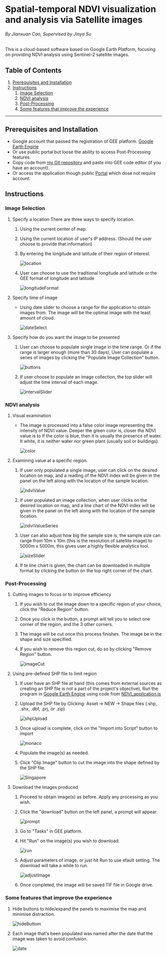 # Spatial-temporal NDVI visualization and analysis via Satellite images
###### By Jianxuan Cao, Supervised by Jinya Su
This is a cloud-based software based on Google Earth Platform, focusing on providing NDVI analysis using Sentinel-2 satellite images.
## Table of Contents
1. [Prerequisites and Installation](https://github.com/jianxuancao/CE301/blob/main/readme.md#prerequisites-and-installation)
1. [Instructions](https://github.com/jianxuancao/CE301/blob/main/readme.md#instructions)
    1. [Image Selection](https://github.com/jianxuancao/CE301/blob/main/readme.md#image-selection)
    1. [NDVI analysis](https://github.com/jianxuancao/CE301/blob/main/readme.md#ndvi-analysis)
    1. [Post-Processing](https://github.com/jianxuancao/CE301/blob/main/readme.md#post-processing)
    1. [Some features that improve the experience](https://github.com/jianxuancao/CE301/blob/main/readme.md#some-features-that-improve-the-experience)
------------
## Prerequisites and Installation
* Google account that passed the registration of GEE platform. [Google Earth Engine](https://code.earthengine.google.com/ "Google Earth Engine")
* Or use public portal but loose the ability to access Post-Processing features.
* Copy code from [my Git repository](https://cseegit.essex.ac.uk/ce301_2020/ce301_cao_jianxuan/-/blob/master/NDVI_application.js "my Git repository") and paste into GEE code editor (if you have an account).
* Or access the application though public [Portal](https://theunknowncao.users.earthengine.app/view/caondvi "portal") which dose not require account.
## Instructions
### Image Selection
1. Specify a location
    There are three ways to specify location.
	1. Using the current center of map.
	2. Using the current location of user's IP address. (Should the user choose to provide that information)
    3. By entering the longitude and latitude of their region of interest.

        ![location](https://github.com/jianxuancao/CE301/blob/df84c892b9687343bf28215504be3ed5cb3e5e49/PictureForReadme/location.png)

    4. User can choose to use the traditional longitude and latitude or the GEE format of longitude and latitude

        ![longitudeFormat](https://github.com/jianxuancao/CE301/blob/df84c892b9687343bf28215504be3ed5cb3e5e49/PictureForReadme/longitudeFormat.png)

2. Specify time of image
    - Using date slider to choose a range for the application to obtain images from. The image will be the optimal image with the least amount of cloud.
    
        ![dateSelect](https://github.com/jianxuancao/CE301/blob/df84c892b9687343bf28215504be3ed5cb3e5e49/PictureForReadme/dateSelect.png)

3. Specify how do you want the image to be presented
    1. User can choose to populate single image in the time range. Or if the range is larger enough (more than 30 days), User can populate a series of images by clicking the "Populate Image Collection" button.
    
        ![buttons](https://github.com/jianxuancao/CE301/blob/df84c892b9687343bf28215504be3ed5cb3e5e49/PictureForReadme/buttons.png)

    2. If user choose to populate an image collection, the top slider will adjust the time interval of each image. 
    
        ![intervalSlider](https://github.com/jianxuancao/CE301/blob/df84c892b9687343bf28215504be3ed5cb3e5e49/PictureForReadme/intervalSlider.png)

### NDVI analysis
1. Visual examination
    - The image is processed into a false color image representing the intensity of NDVI value. Deeper the green color is, closer the NDVI value is to  If the color is blue, then it is usually the presence of water. It white, it is neither water nor green plant (usually soil or buildings). 
    
        ![color](https://github.com/jianxuancao/CE301/blob/df84c892b9687343bf28215504be3ed5cb3e5e49/PictureForReadme/color.png)

2. Examining value at a specific region.
    1. If user only populated a single image, user can click on the desired location on map, and a reading of the NDVI index will be given in the panel on the left along with the location of the sample location.
    
        ![ndviValue](https://github.com/jianxuancao/CE301/blob/df84c892b9687343bf28215504be3ed5cb3e5e49/PictureForReadme/ndviValue.png)

    2. If user populated an image collection, when user clicks on the desired location on map, and a line chart of the NDVI index will be given in the panel on the left along with the location of the sample location.
    
        ![ndviValueSeries](https://github.com/jianxuancao/CE301/blob/df84c892b9687343bf28215504be3ed5cb3e5e49/PictureForReadme/ndviValueSeries.png)

    3. User can also adjust how big the sample size is, the sample size can range from 10m x 10m (this is the resolution of satellite image) to 5000m x 5000m, this gives user a highly flexible analytics tool.
    
        ![sizeSlider](https://github.com/jianxuancao/CE301/blob/df84c892b9687343bf28215504be3ed5cb3e5e49/PictureForReadme/sizeSlider.png)

    4. If te line chart is given, the chart can be downloaded in multiple format by clicking the button on the top right corner of the chart.
### Post-Processing
1. Cutting images to focus or to improve efficiency
    1. If you wish to cut the image down to a specific region of your choice, click the "Reduce Region" button.
    2. Once you click in the button, a prompt will tell you to select one corner of the region, and the 3 other corners.
    3. The image will be cut once this process finishes. The image be in the shape and size specified. 
    4. If you wish to remove this region cut, do so by clicking "Remove Region" button.
    
        ![imageCut](https://github.com/jianxuancao/CE301/blob/df84c892b9687343bf28215504be3ed5cb3e5e49/PictureForReadme/imageCut.png)

2. Using pre-defined SHP file to limit region
    1. If user have an SHP file at hand (this comes from external sources as creating an SHP file is not a part of the project's objective), Run the program in [Google Earth Engine](https://code.earthengine.google.com/) using code from [NDVI_application.js](https://cseegit.essex.ac.uk/ce301_2020/ce301_cao_jianxuan/-/blob/master/NDVI_application.js)
    2. Upload the SHP file by Clicking: Asset -> NEW -> Shape files (.shp, .shx, .dbf, .prj, or .zip)
    
        ![shpUpload](https://github.com/jianxuancao/CE301/blob/df84c892b9687343bf28215504be3ed5cb3e5e49/PictureForReadme/shpUpload.png)

    3. Once upload is complete, click on the "Import into Script" button to import
    
        ![monaco](https://github.com/jianxuancao/CE301/blob/df84c892b9687343bf28215504be3ed5cb3e5e49/PictureForReadme/monaco.png)

    4. Populate the image(s) as needed. 
    5. Click "Clip Image" button to cut the image into the shape defined by the SHP file.
    
        ![Singapore](https://github.com/jianxuancao/CE301/blob/df84c892b9687343bf28215504be3ed5cb3e5e49/PictureForReadme/Singapore.png)

3. Download the images produced
    1. Proceed to obtain image(s) as before. Apply any processing as you wish.
    2. Click the "download" button on the left panel, a prompt will appear.
    
        ![prompt](https://github.com/jianxuancao/CE301/blob/df84c892b9687343bf28215504be3ed5cb3e5e49/PictureForReadme/prompt.png)

    3. Go to "Tasks" in GEE platform.
    4. Hit "Run" on the image(s) you wish to download.
    
        ![run](https://github.com/jianxuancao/CE301/blob/df84c892b9687343bf28215504be3ed5cb3e5e49/PictureForReadme/runDownload.png)

    5. Adjust parameters of image, or just hit Run to use efault setting. The download will take a while to run.
    
        ![adjustImage](https://github.com/jianxuancao/CE301/blob/df84c892b9687343bf28215504be3ed5cb3e5e49/PictureForReadme/adjustImage.png)

    6. Once completed, the image will be saved TIF file in Google drive.
### Some features that improve the experience
1. Hide buttons to hide/expand the panels to maximise the map and minimise distraction.

    ![hideButtom](https://github.com/jianxuancao/CE301/blob/df84c892b9687343bf28215504be3ed5cb3e5e49/PictureForReadme/hideButton.png)

2. Each image that's been populated was named after the date that the image was taken to avoid confusion. 
    
    ![date](https://github.com/jianxuancao/CE301/blob/df84c892b9687343bf28215504be3ed5cb3e5e49/PictureForReadme/date.png)
